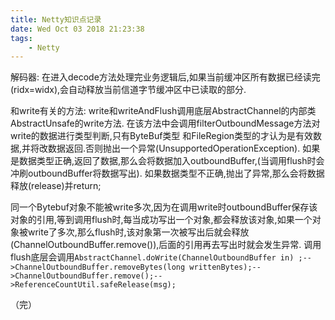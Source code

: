 ```yaml
---
title: Netty知识点记录
date: Wed Oct 03 2018 21:23:38
tags:
	- Netty
---
```


解码器:
在进入decode方法处理完业务逻辑后,如果当前缓冲区所有数据已经读完(ridx=widx),会自动释放当前信道字节缓冲区中已读取的部分.

和write有关的方法:
write和writeAndFlush调用底层AbstractChannel的内部类AbstractUnsafe的write方法.
在该方法中会调用filterOutboundMessage方法对write的数据进行类型判断,只有ByteBuf类型
和FileRegion类型的才认为是有效数据,并将改数据返回.否则抛出一个异常(UnsupportedOperationException).
如果是数据类型正确,返回了数据,那么会将数据加入outboundBuffer,(当调用flush时会冲刷outboundBuffer将数据写出).
如果数据类型不正确,抛出了异常,那么会将数据释放(release)并return;

同一个Bytebuf对象不能被write多次,因为在调用write时outboundBuffer保存该对象的引用,等到调用flush时,每当成功写出一个对象,都会释放该对象,如果一个对象被write了多次,那么flush时,该对象第一次被写出后就会释放(ChannelOutboundBuffer.remove()),后面的引用再去写出时就会发生异常.
调用flush底层会调用`AbstractChannel.doWrite(ChannelOutboundBuffer in) ;-->ChannelOutboundBuffer.removeBytes(long writtenBytes);-->ChannelOutboundBuffer.remove();-->ReferenceCountUtil.safeRelease(msg);`

（完）



